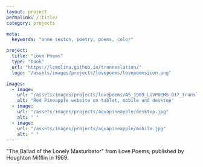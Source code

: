```yaml
---
layout: project
permalink: /:title/
category: projects

meta:
  keywords: "anne sexton, poetry, poems, color"

project:
  title: "Love Poems"
  type: "book"
  url: "https://lcmolina.github.io/tranneslation/"
  logo: "/assets/images/projects/lovepoems/lovepoemsicon.png"

images:
  - image:
    url: "/assets/images/projects/lovepoems/AS_1969_LUVPOEMS_017_translated.png"
    alt: "Red Pineapple website on tablet, mobile and desktop"
  - image:
    url: "/assets/images/projects/aquapineapple/desktop.jpg"
    alt: " "
  - image:
    url: "/assets/images/projects/aquapineapple/mobile.jpg"
    alt: " "
---
```

<p>"The Ballad of the Lonely Masturbator" from Love Poems, published by Houghton Mifflin in 1969.</p>
